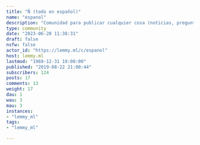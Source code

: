 ```yaml
---
title: "Ñ (todo en español)" 
name: "espanol"
description: "Comunidad para publicar cualquier cosa (noticias, preguntas, memes, comics, arte, etc.) en el idioma español.Community for all things (news, questions, memes, comics, art, etc.) in spanish language."
type: community
date: "2023-06-20 11:38:31"
draft: false
nsfw: false
actor_id: "https://lemmy.ml/c/espanol"
host: lemmy.ml
lastmod: "1969-12-31 19:00:00"
published: "2019-08-22 21:00:44"
subscribers: 124
posts: 17
comments: 13
weight: 17
dau: 1
wau: 3
mau: 3
instances:
- "lemmy_ml"
tags: 
- "lemmy_ml"

---
```

